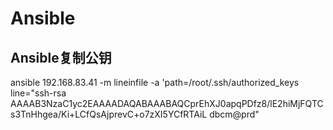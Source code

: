 # Ansible

## Ansible复制公钥

ansible 192.168.83.41 -m lineinfile -a 'path=/root/.ssh/authorized_keys line="ssh-rsa AAAAB3NzaC1yc2EAAAADAQABAAABAQCprEhXJ0apqPDfz8/lE2hiMjFQTCs3TnHhgea/Ki+LCfQsAjprevC+o7zXI5YCfRTAiL dbcm@prd"



